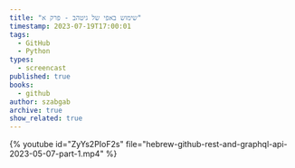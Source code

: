 ```yaml
---
title: "שימוש באפי של גיטהב - פרק א"
timestamp: 2023-07-19T17:00:01
tags:
  - GitHub
  - Python
types:
  - screencast
published: true
books:
  - github
author: szabgab
archive: true
show_related: true
---
```



{% youtube id="ZyYs2PIoF2s" file="hebrew-github-rest-and-graphql-api-2023-05-07-part-1.mp4" %}
